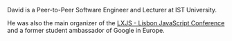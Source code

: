 David is a Peer-to-Peer Software Engineer and Lecturer at IST University.

He was also the main organizer of the [LXJS - Lisbon JavaScript Conference](http://2014.lxjs.org/) and a former student ambassador of Google in Europe.
